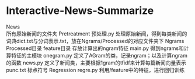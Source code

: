 # Interactive-News-Summarize
News  
    所有原始新闻的文件夹
Pretreatment
    预处理.py
        处理原始新闻，得到每类新闻的词典dict.txt与分词表示.txt，放在Ngrams/Processed的对应文件夹下
 Ngrams
    Processed目录
    feature目录
        存放计算出的ngram特征
    main.py
        得到ngrams和计算特征的主模块
    onegram.py
        定义了AGram的类，记录ngram；以及计算ngram的函数
    news.py
        定义了新闻类，主要根据1gram的tfidf来计算每篇新闻向量表示
    punc.txt
        标点符号
Regression
    regre.py
        利用/feature中的特征，进行回归训练
